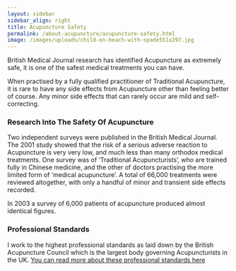 ```yaml
---
layout: sidebar
sidebar_align: right
title: Acupuncture Safety
permalink: /about-acupuncture/acupuncture-safety.html
image: /images/uploads/child-on-beach-with-spade551x297.jpg
---
```


British Medical Journal research has identified Acupuncture as extremely safe, it is  one of the safest medical treatments you can have.

When practised by a fully qualified practitioner of Traditional Acupuncture, it is rare to have any side effects from Acupuncture other than feeling better of course.  Any minor side effects that can rarely occur are mild and self-correcting.

### Research Into The Safety Of Acupuncture

Two independent surveys were published in the British Medical Journal. The 2001 study showed that the risk of a serious adverse reaction to Acupuncture is very very low, and much less than many orthodox medical treatments. One survey was of ‘Traditional Acupuncturists’, who are trained fully in Chinese medicine, and the other of doctors practising the more limited form of ‘medical acupuncture’. A total of 66,000 treatments were reviewed altogether, with only a handful of minor and transient side effects recorded.

In 2003 a survey of 6,000 patients of acupuncture produced almost identical figures.

### Professional Standards

I work to the highest professional standards as laid down by the British Acupuncture Council which is the largest body governing Acupuncturists in the UK. [You can read more about these professional standards here](https://www.acupuncture.org.uk/public-content/effective-practice/82-bacc-professional-codes.html)